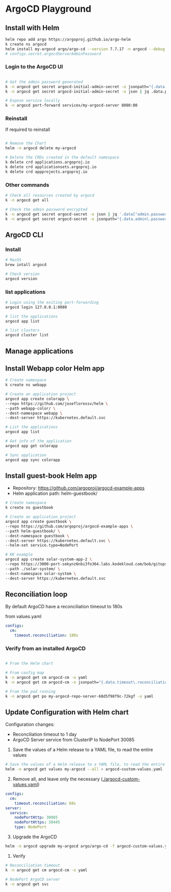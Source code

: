 # ArgoCD Playground

## Install with Helm

```bash
helm repo add argo https://argoproj.github.io/argo-helm
k create ns argocd
helm install my-argocd argo/argo-cd --version 7.7.17 -n argocd --debug
# configs.secret.argocdServerAdminPassword
```

### Login to the ArgoCD UI
```bash

# Get the admin password generated
k -n argocd get secret argocd-initial-admin-secret -o jsonpath="{.data.password}" | base64 -d
k -n argocd get secret argocd-initial-admin-secret -o json | jq .data.password -r | base64 -d

# Expose service locally
k -n argocd port-forward services/my-argocd-server 8080:80
```

### Reinstall
If required to reinstall

```bash

# Remove the Chart
helm -n argocd delete my-argocd

# Delete the CRDs created in the default namespace
k delete crd applications.argoproj.io
k delete crd applicationsets.argoproj.io
k delete crd appprojects.argoproj.io
```

### Other commands

```bash
# Check all resources created by argocd
k -n argocd get all

# Check the admin password encrypted
k -n argocd get secret argocd-secret -o json | jq '.data["admin.password"]' -r
k -n argocd get secret argocd-secret -o jsonpath="{.data.admin\.password}"
```

## ArgoCD CLI

### Install

```bash
# MacOS
brew intall argocd

# Check version
argocd version

```

### list applications

```bash
# Login using the exiting port-forwarding
argocd login 127.0.0.1:8080

# list the applications
argocd app list

# list clusters
argocd cluster list
```

## Manage applications

## Install Webapp color Helm app

```bash
# Create namespace
k create ns webapp

# Create an application project
argocd app create colorapp \
--repo https://github.com/josefloressv/helm \
--path webapp-color/ \
--dest-namespace webapp \
--dest-server https://kubernetes.default.svc

# List the applications
argocd app list

# Get info of the application
argocd app get colorapp

# Sync application
argocd app sync colorapp

```

## Install guest-book Helm app

* Repository: https://github.com/argoproj/argocd-example-apps
* Helm application path: helm-guestbook/

```bash
# Create namespace
k create ns guestbook

# Create an application project
argocd app create guestbook \
--repo https://github.com/argoproj/argocd-example-apps \
--path helm-guestbook/ \
--dest-namespace guestbook \
--dest-server https://kubernetes.default.svc \
--helm-set service.type=NodePort

# KK example
argocd app create solar-system-app-2 \
--repo https://3000-port-sekynz6nbi3fo364.labs.kodekloud.com/bob/gitops-argocd.git \
--path ./solar-system/ \
--dest-namespace solar-system \
--dest-server https://kubernetes.default.svc

```

## Reconciliation loop

By default ArgoCD have a reconciliation timeout to 180s

from values.yaml
```yaml
configs:
  cm:
    timeout.reconciliation: 180s
```

### Verify from an installed ArgoCD

```bash

# From the Helm chart

# From config map
k -n argocd get cm argocd-cm -o yaml
k -n argocd get cm argocd-cm -o jsonpath="{.data.timeout\.reconciliation}"

# From the pod running
k -n argocd get po my-argocd-repo-server-68d5f98f9c-72kgf -o yaml

```

## Update Configuration with Helm chart

Configuration changes:
* Reconciliation timeout to 1 day
* ArgoCD Server service from ClusterIP to NodePort 30085


1. Save the values of a Helm release to a YAML file, to read the entire values

```bash
# Save the values of a Helm release to a YAML file, to read the entire values
helm -n argocd get values my-argocd --all > argocd-custom-values.yaml
```

2. Remove all, and leave only the necessary ([./argocd-custom-values.yaml](./argocd-custom-values.yaml))

```yaml
configs:
  cm:
    timeout.reconciliation: 60s
server:
  service:
    nodePortHttp: 30085
    nodePortHttps: 30445
    type: NodePort
```

3. Upgrade the ArgoCD

```bash
helm -n argocd upgrade my-argocd argo/argo-cd -f argocd-custom-values.yaml
```

1. Verify

```bash
# Reconciliation timeout
k -n argocd get cm argocd-cm -o yaml

# NodePort ArgoCD server
k -n argocd get svc 

```